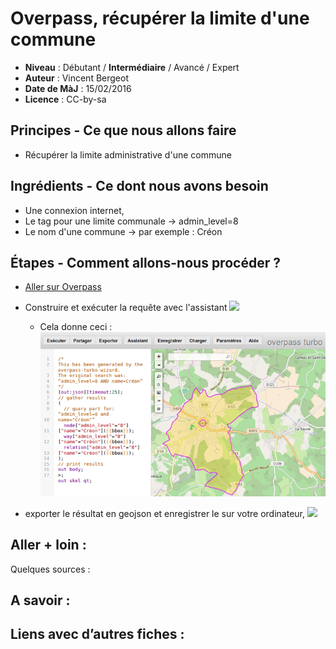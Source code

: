 # Overpass, récupérer la limite d'une commune

- **Niveau** : Débutant / **Intermédiaire** / Avancé / Expert
- **Auteur** : Vincent Bergeot
- **Date de MàJ** : 15/02/2016
- **Licence** : CC-by-sa

## Principes - Ce que nous allons faire
* Récupérer la limite administrative d'une commune
## Ingrédients - Ce dont nous avons besoin
* Une connexion internet,
* Le tag pour une limite communale -> admin_level=8
* Le nom d'une commune -> par exemple : Créon
## Étapes - Comment allons-nous procéder ?
* [Aller sur Overpass](http://overpass-turbo.eu/)

* Construire et exécuter la requête avec l'assistant ![](https://raw.githubusercontent.com/infolab-cd33/datalunch/master/img/overpass/overpass-commune-1.png)

   * Cela donne ceci : 
![](https://raw.githubusercontent.com/infolab-cd33/datalunch/master/img/overpass/overpass-commune-2.png)

* exporter le résultat en geojson et enregistrer le sur votre ordinateur,
![](https://raw.githubusercontent.com/infolab-cd33/datalunch/master/img/overpass/overpass-commune-3.png)


## Aller + loin : 
Quelques sources : 

## A savoir : 


## Liens avec d’autres fiches : 
